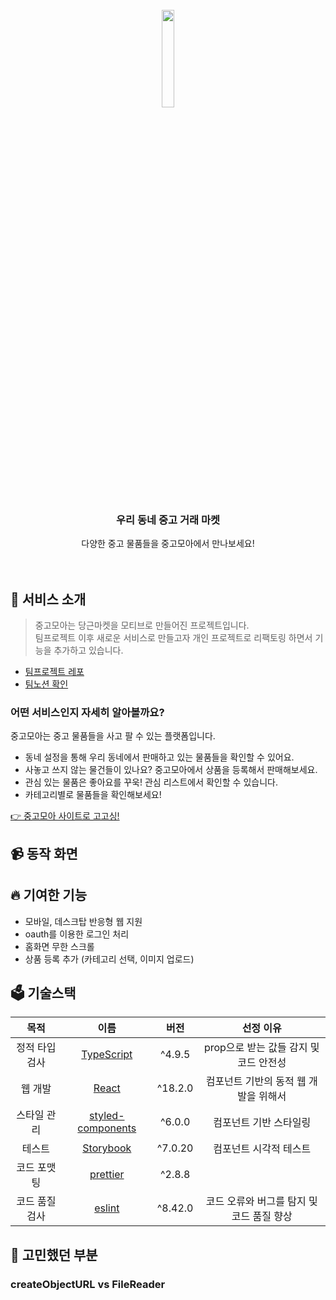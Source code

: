 <br>
<div align = "center">
<img src="https://github.com/saseungg/readme-art/assets/115215178/27c01436-b225-4f47-a477-beadeb38f68f" width="20%"/>
<h3>우리 동네 중고 거래 마켓</h3>

다양한 중고 물품들을 중고모아에서 만나보세요!<br><br><br>
</div>



## 🌟 서비스 소개
> 중고모아는 당근마켓을 모티브로 만들어진 프로젝트입니다. <br>
팀프로젝트 이후 새로운 서비스로 만들고자 개인 프로젝트로 리팩토링 하면서 기능을 추가하고 있습니다.
- [팀프로젝트 레포](https://github.com/second-hand-team06/second-hand)
- [팀노션 확인](https://www.notion.so/b0b482d007df45838bb3c8ce44130a48)

### 어떤 서비스인지 자세히 알아볼까요?
중고모아는 중고 물품들을 사고 팔 수 있는 플랫폼입니다.

- 동네 설정을 통해 우리 동네에서 판매하고 있는 물품들을 확인할 수 있어요.
- 사놓고 쓰지 않는 물건들이 있나요? 중고모아에서 상품을 등록해서 판매해보세요.
- 관심 있는 물품은 좋아요를 꾸욱! 관심 리스트에서 확인할 수 있습니다.
- 카테고리별로 물품들을 확인해보세요!

[👉 중고모아 사이트로 고고싱!]() <br>

## 📹 동작 화면

## 🔥 기여한 기능
- 모바일, 데스크탑 반응형 웹 지원
- oauth를 이용한 로그인 처리
- 홈화면 무한 스크롤
- 상품 등록 추가 (카테고리 선택, 이미지 업로드)

## 🗳️ 기술스택
|목적|이름|버전|선정 이유|
|:---:|:---:|:---:|:---:|
|정적 타입 검사|[TypeScript](https://www.typescriptlang.org/)|^4.9.5|prop으로 받는 값들 감지 및 코드 안전성|
|웹 개발|[React](https://react.dev/)|^18.2.0|컴포넌트 기반의 동적 웹 개발을 위해서|
|스타일 관리|[styled-components](https://styled-components.com/)|^6.0.0|컴포넌트 기반 스타일링|
|테스트|[Storybook](https://storybook.js.org/)|^7.0.20|컴포넌트 시각적 테스트|
|코드 포맷팅|[prettier](https://prettier.io/)|^2.8.8|
|코드 품질 검사|[eslint](https://eslint.org/)|^8.42.0|코드 오류와 버그를 탐지 및 코드 품질 향상|

## 🧐 고민했던 부분
### createObjectURL vs FileReader

